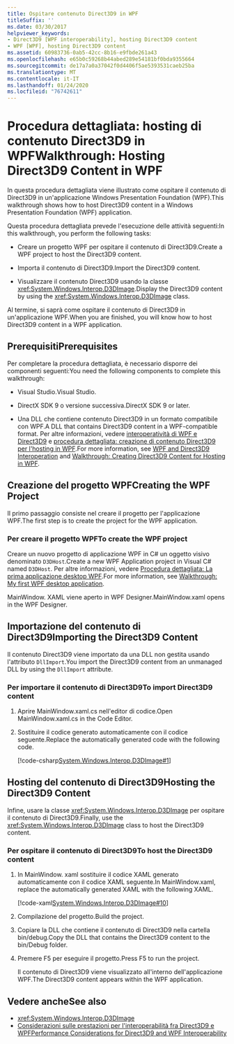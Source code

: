 ```yaml
---
title: Ospitare contenuto Direct3D9 in WPF
titleSuffix: ''
ms.date: 03/30/2017
helpviewer_keywords:
- Direct3D9 [WPF interoperability], hosting Direct3D9 content
- WPF [WPF], hosting Direct3D9 content
ms.assetid: 60983736-0ab5-42cc-8b16-e9fbde261a43
ms.openlocfilehash: e65b0c59268b44abed289e54181bf0bda9355664
ms.sourcegitcommit: de17a7a0a37042f0d4406f5ae5393531caeb25ba
ms.translationtype: MT
ms.contentlocale: it-IT
ms.lasthandoff: 01/24/2020
ms.locfileid: "76742611"
---
```

# <a name="walkthrough-hosting-direct3d9-content-in-wpf"></a><span data-ttu-id="284f8-102">Procedura dettagliata: hosting di contenuto Direct3D9 in WPF</span><span class="sxs-lookup"><span data-stu-id="284f8-102">Walkthrough: Hosting Direct3D9 Content in WPF</span></span>

<span data-ttu-id="284f8-103">In questa procedura dettagliata viene illustrato come ospitare il contenuto di Direct3D9 in un'applicazione Windows Presentation Foundation (WPF).</span><span class="sxs-lookup"><span data-stu-id="284f8-103">This walkthrough shows how to host Direct3D9 content in a Windows Presentation Foundation (WPF) application.</span></span>

<span data-ttu-id="284f8-104">Questa procedura dettagliata prevede l'esecuzione delle attività seguenti:</span><span class="sxs-lookup"><span data-stu-id="284f8-104">In this walkthrough, you perform the following tasks:</span></span>

- <span data-ttu-id="284f8-105">Creare un progetto WPF per ospitare il contenuto di Direct3D9.</span><span class="sxs-lookup"><span data-stu-id="284f8-105">Create a WPF project to host the Direct3D9 content.</span></span>

- <span data-ttu-id="284f8-106">Importa il contenuto di Direct3D9.</span><span class="sxs-lookup"><span data-stu-id="284f8-106">Import the Direct3D9 content.</span></span>

- <span data-ttu-id="284f8-107">Visualizzare il contenuto Direct3D9 usando la classe <xref:System.Windows.Interop.D3DImage>.</span><span class="sxs-lookup"><span data-stu-id="284f8-107">Display the Direct3D9 content by using the <xref:System.Windows.Interop.D3DImage> class.</span></span>

 <span data-ttu-id="284f8-108">Al termine, si saprà come ospitare il contenuto di Direct3D9 in un'applicazione WPF.</span><span class="sxs-lookup"><span data-stu-id="284f8-108">When you are finished, you will know how to host Direct3D9 content in a WPF application.</span></span>

## <a name="prerequisites"></a><span data-ttu-id="284f8-109">Prerequisiti</span><span class="sxs-lookup"><span data-stu-id="284f8-109">Prerequisites</span></span>

<span data-ttu-id="284f8-110">Per completare la procedura dettagliata, è necessario disporre dei componenti seguenti:</span><span class="sxs-lookup"><span data-stu-id="284f8-110">You need the following components to complete this walkthrough:</span></span>

- <span data-ttu-id="284f8-111">Visual Studio.</span><span class="sxs-lookup"><span data-stu-id="284f8-111">Visual Studio.</span></span>

- <span data-ttu-id="284f8-112">DirectX SDK 9 o versione successiva.</span><span class="sxs-lookup"><span data-stu-id="284f8-112">DirectX SDK 9 or later.</span></span>

- <span data-ttu-id="284f8-113">Una DLL che contiene contenuto Direct3D9 in un formato compatibile con WPF.</span><span class="sxs-lookup"><span data-stu-id="284f8-113">A DLL that contains Direct3D9 content in a WPF-compatible format.</span></span> <span data-ttu-id="284f8-114">Per altre informazioni, vedere [interoperatività di WPF e Direct3D9](wpf-and-direct3d9-interoperation.md) e [procedura dettagliata: creazione di contenuto Direct3D9 per l'hosting in WPF](walkthrough-creating-direct3d9-content-for-hosting-in-wpf.md).</span><span class="sxs-lookup"><span data-stu-id="284f8-114">For more information, see [WPF and Direct3D9 Interoperation](wpf-and-direct3d9-interoperation.md) and [Walkthrough: Creating Direct3D9 Content for Hosting in WPF](walkthrough-creating-direct3d9-content-for-hosting-in-wpf.md).</span></span>

## <a name="creating-the-wpf-project"></a><span data-ttu-id="284f8-115">Creazione del progetto WPF</span><span class="sxs-lookup"><span data-stu-id="284f8-115">Creating the WPF Project</span></span>

<span data-ttu-id="284f8-116">Il primo passaggio consiste nel creare il progetto per l'applicazione WPF.</span><span class="sxs-lookup"><span data-stu-id="284f8-116">The first step is to create the project for the WPF application.</span></span>

### <a name="to-create-the-wpf-project"></a><span data-ttu-id="284f8-117">Per creare il progetto WPF</span><span class="sxs-lookup"><span data-stu-id="284f8-117">To create the WPF project</span></span>

<span data-ttu-id="284f8-118">Creare un nuovo progetto di applicazione WPF in C# un oggetto visivo denominato `D3DHost`.</span><span class="sxs-lookup"><span data-stu-id="284f8-118">Create a new WPF Application project in Visual C# named `D3DHost`.</span></span> <span data-ttu-id="284f8-119">Per altre informazioni, vedere [Procedura dettagliata: La prima applicazione desktop WPF](../getting-started/walkthrough-my-first-wpf-desktop-application.md).</span><span class="sxs-lookup"><span data-stu-id="284f8-119">For more information, see [Walkthrough: My first WPF desktop application](../getting-started/walkthrough-my-first-wpf-desktop-application.md).</span></span>

<span data-ttu-id="284f8-120">MainWindow. XAML viene aperto in WPF Designer.</span><span class="sxs-lookup"><span data-stu-id="284f8-120">MainWindow.xaml opens in the WPF Designer.</span></span>

## <a name="importing-the-direct3d9-content"></a><span data-ttu-id="284f8-121">Importazione del contenuto di Direct3D9</span><span class="sxs-lookup"><span data-stu-id="284f8-121">Importing the Direct3D9 Content</span></span>

<span data-ttu-id="284f8-122">Il contenuto Direct3D9 viene importato da una DLL non gestita usando l'attributo `DllImport`.</span><span class="sxs-lookup"><span data-stu-id="284f8-122">You import the Direct3D9 content from an unmanaged DLL by using the `DllImport` attribute.</span></span>

### <a name="to-import-direct3d9-content"></a><span data-ttu-id="284f8-123">Per importare il contenuto di Direct3D9</span><span class="sxs-lookup"><span data-stu-id="284f8-123">To import Direct3D9 content</span></span>

1. <span data-ttu-id="284f8-124">Aprire MainWindow.xaml.cs nell'editor di codice.</span><span class="sxs-lookup"><span data-stu-id="284f8-124">Open MainWindow.xaml.cs in the Code Editor.</span></span>

2. <span data-ttu-id="284f8-125">Sostituire il codice generato automaticamente con il codice seguente.</span><span class="sxs-lookup"><span data-stu-id="284f8-125">Replace the automatically generated code with the following code.</span></span>

    [!code-csharp[System.Windows.Interop.D3DImage#1](~/samples/snippets/csharp/VS_Snippets_Wpf/System.Windows.Interop.D3DImage/CS/window1.xaml.cs#1)]

## <a name="hosting-the-direct3d9-content"></a><span data-ttu-id="284f8-126">Hosting del contenuto di Direct3D9</span><span class="sxs-lookup"><span data-stu-id="284f8-126">Hosting the Direct3D9 Content</span></span>

<span data-ttu-id="284f8-127">Infine, usare la classe <xref:System.Windows.Interop.D3DImage> per ospitare il contenuto di Direct3D9.</span><span class="sxs-lookup"><span data-stu-id="284f8-127">Finally, use the <xref:System.Windows.Interop.D3DImage> class to host the Direct3D9 content.</span></span>

### <a name="to-host-the-direct3d9-content"></a><span data-ttu-id="284f8-128">Per ospitare il contenuto di Direct3D9</span><span class="sxs-lookup"><span data-stu-id="284f8-128">To host the Direct3D9 content</span></span>

1. <span data-ttu-id="284f8-129">In MainWindow. xaml sostituire il codice XAML generato automaticamente con il codice XAML seguente.</span><span class="sxs-lookup"><span data-stu-id="284f8-129">In MainWindow.xaml, replace the automatically generated XAML with the following XAML.</span></span>

    [!code-xaml[System.Windows.Interop.D3DImage#10](~/samples/snippets/csharp/VS_Snippets_Wpf/System.Windows.Interop.D3DImage/CS/window1.xaml#10)]

2. <span data-ttu-id="284f8-130">Compilazione del progetto.</span><span class="sxs-lookup"><span data-stu-id="284f8-130">Build the project.</span></span>

3. <span data-ttu-id="284f8-131">Copiare la DLL che contiene il contenuto di Direct3D9 nella cartella bin/debug.</span><span class="sxs-lookup"><span data-stu-id="284f8-131">Copy the DLL that contains the Direct3D9 content to the bin/Debug folder.</span></span>

4. <span data-ttu-id="284f8-132">Premere F5 per eseguire il progetto.</span><span class="sxs-lookup"><span data-stu-id="284f8-132">Press F5 to run the project.</span></span>

    <span data-ttu-id="284f8-133">Il contenuto di Direct3D9 viene visualizzato all'interno dell'applicazione WPF.</span><span class="sxs-lookup"><span data-stu-id="284f8-133">The Direct3D9 content appears within the WPF application.</span></span>

## <a name="see-also"></a><span data-ttu-id="284f8-134">Vedere anche</span><span class="sxs-lookup"><span data-stu-id="284f8-134">See also</span></span>

- <xref:System.Windows.Interop.D3DImage>
- [<span data-ttu-id="284f8-135">Considerazioni sulle prestazioni per l'interoperabilità fra Direct3D9 e WPF</span><span class="sxs-lookup"><span data-stu-id="284f8-135">Performance Considerations for Direct3D9 and WPF Interoperability</span></span>](performance-considerations-for-direct3d9-and-wpf-interoperability.md)
